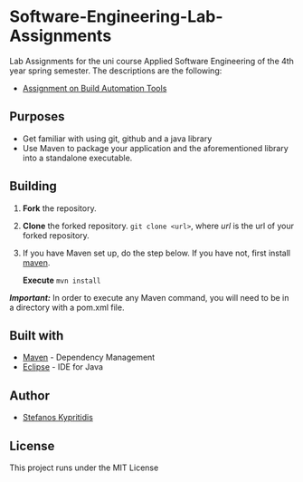 # Software-Engineering-Lab-Assignments
Lab Assignments for the uni course Applied Software Engineering of the 4th year spring semester. The descriptions are the following:
* [Assignment on Build Automation Tools](https://edu.dmst.aueb.gr/pluginfile.php/19415/mod_resource/content/1/Lab-Assignment-2.pdf)

## Purposes
- Get familiar with using git, github and a java library
- Use Maven to package your application and the aforementioned library into a standalone executable.

## Building
1. __Fork__ the repository.

2. __Clone__ the forked repository.
 `git clone <url>`, where _url_ is the url of your forked repository.

4. If you have Maven set up, do the step below. If you have not, first install [maven](https://mkyong.com/maven/how-to-install-maven-in-windows/).

   __Execute__ `mvn install`

***Important:*** In order to execute any Maven command, you will need to be in a directory with a pom.xml file.


## Built with
* [Maven](https://maven.apache.org/) - Dependency Management
* [Eclipse](https://www.eclipse.org/) - IDE for Java

## Author
* [Stefanos Kypritidis](https://github.com/stef4k)

## License
This project runs under the MIT License


